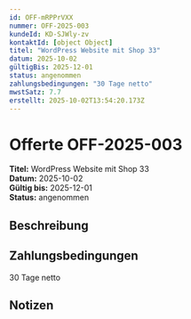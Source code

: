 ```yaml
---
id: OFF-mRPPrVXX
nummer: OFF-2025-003
kundeId: KD-SJWly-zv
kontaktId: [object Object]
titel: "WordPress Website mit Shop 33"
datum: 2025-10-02
gültigBis: 2025-12-01
status: angenommen
zahlungsbedingungen: "30 Tage netto"
mwstSatz: 7.7
erstellt: 2025-10-02T13:54:20.173Z
---
```


# Offerte OFF-2025-003

**Titel:** WordPress Website mit Shop 33  
**Datum:** 2025-10-02  
**Gültig bis:** 2025-12-01  
**Status:** angenommen

## Beschreibung



## Zahlungsbedingungen

30 Tage netto

## Notizen


